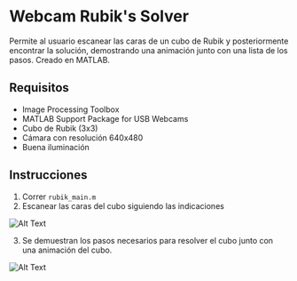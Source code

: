 # Webcam Rubik's Solver
Permite al usuario escanear las caras de un cubo de Rubik y posteriormente encontrar la solución, demostrando una animación junto con una lista de los pasos. Creado en MATLAB.

## Requisitos
* Image Processing Toolbox
* MATLAB Support Package for USB Webcams
* Cubo de Rubik (3x3)
* Cámara con resolución 640x480
* Buena iluminación

## Instrucciones

1. Correr `rubik_main.m`
2. Escanear las caras del cubo siguiendo las indicaciones

![Alt Text](https://drive.google.com/uc?export=view&id=1JapRFnkeHc7Tz4zfMUAMsY3_RWfOeuO_)

3. Se demuestran los pasos necesarios para resolver el cubo junto con una animación del cubo.

![Alt Text](https://drive.google.com/uc?export=view&id=1vvW5xl9rx3qckdG-6K7DlEBdTraWmOwa)
